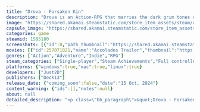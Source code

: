 ```yaml
---
title: "Drova - Forsaken Kin"
description: "Drova is an Action-RPG that marries the dark grim tones of its genre with the mysticism of Celtic mythology. Encounter a society where ancient restless spirits and divided factions battle for dominance. Uncover forgotten abilities and unravel the secrets of a past shrouded in mystery."
image: "https://shared.akamai.steamstatic.com/store_item_assets/steam/apps/1585180/header.jpg?t=1732106619"
capsule_image: "https://shared.akamai.steamstatic.com/store_item_assets/steam/apps/1585180/capsule_231x87.jpg?t=1732106619"
categories: game
steamid: 1585180
screenshots: [{"id":0,"path_thumbnail":"https://shared.akamai.steamstatic.com/store_item_assets/steam/apps/1585180/ss_747e0589ecd12091730bc181b995d0a9bfbf1fc9.600x338.jpg?t=1732106619","path_full":"https://shared.akamai.steamstatic.com/store_item_assets/steam/apps/1585180/ss_747e0589ecd12091730bc181b995d0a9bfbf1fc9.1920x1080.jpg?t=1732106619"},{"id":1,"path_thumbnail":"https://shared.akamai.steamstatic.com/store_item_assets/steam/apps/1585180/ss_807e7b8d4f8fe6d5243a78a627a4c1b920b86900.600x338.jpg?t=1732106619","path_full":"https://shared.akamai.steamstatic.com/store_item_assets/steam/apps/1585180/ss_807e7b8d4f8fe6d5243a78a627a4c1b920b86900.1920x1080.jpg?t=1732106619"},{"id":2,"path_thumbnail":"https://shared.akamai.steamstatic.com/store_item_assets/steam/apps/1585180/ss_757683477f1cc491c3f5b3d26b2f9a5f0063ddc8.600x338.jpg?t=1732106619","path_full":"https://shared.akamai.steamstatic.com/store_item_assets/steam/apps/1585180/ss_757683477f1cc491c3f5b3d26b2f9a5f0063ddc8.1920x1080.jpg?t=1732106619"},{"id":3,"path_thumbnail":"https://shared.akamai.steamstatic.com/store_item_assets/steam/apps/1585180/ss_dd3f1721b79ec672984139a8ad69b3ad3c2df097.600x338.jpg?t=1732106619","path_full":"https://shared.akamai.steamstatic.com/store_item_assets/steam/apps/1585180/ss_dd3f1721b79ec672984139a8ad69b3ad3c2df097.1920x1080.jpg?t=1732106619"},{"id":4,"path_thumbnail":"https://shared.akamai.steamstatic.com/store_item_assets/steam/apps/1585180/ss_04a1ca1945fcb236bd475a09d3cd912c338bfd57.600x338.jpg?t=1732106619","path_full":"https://shared.akamai.steamstatic.com/store_item_assets/steam/apps/1585180/ss_04a1ca1945fcb236bd475a09d3cd912c338bfd57.1920x1080.jpg?t=1732106619"},{"id":5,"path_thumbnail":"https://shared.akamai.steamstatic.com/store_item_assets/steam/apps/1585180/ss_535752523256f536ab821752484a37ce49a96d64.600x338.jpg?t=1732106619","path_full":"https://shared.akamai.steamstatic.com/store_item_assets/steam/apps/1585180/ss_535752523256f536ab821752484a37ce49a96d64.1920x1080.jpg?t=1732106619"},{"id":6,"path_thumbnail":"https://shared.akamai.steamstatic.com/store_item_assets/steam/apps/1585180/ss_33eb91979a5dd32c99a4e4218decb3de9e7bc80a.600x338.jpg?t=1732106619","path_full":"https://shared.akamai.steamstatic.com/store_item_assets/steam/apps/1585180/ss_33eb91979a5dd32c99a4e4218decb3de9e7bc80a.1920x1080.jpg?t=1732106619"},{"id":7,"path_thumbnail":"https://shared.akamai.steamstatic.com/store_item_assets/steam/apps/1585180/ss_f5762092654e5e4fbe7c38ce9da9df536cd2480e.600x338.jpg?t=1732106619","path_full":"https://shared.akamai.steamstatic.com/store_item_assets/steam/apps/1585180/ss_f5762092654e5e4fbe7c38ce9da9df536cd2480e.1920x1080.jpg?t=1732106619"},{"id":8,"path_thumbnail":"https://shared.akamai.steamstatic.com/store_item_assets/steam/apps/1585180/ss_a0b143c4bea875dec795c85847986c75d2a8b429.600x338.jpg?t=1732106619","path_full":"https://shared.akamai.steamstatic.com/store_item_assets/steam/apps/1585180/ss_a0b143c4bea875dec795c85847986c75d2a8b429.1920x1080.jpg?t=1732106619"},{"id":9,"path_thumbnail":"https://shared.akamai.steamstatic.com/store_item_assets/steam/apps/1585180/ss_e83e01fdc65a9e14d20e9a22d98ac230519908d3.600x338.jpg?t=1732106619","path_full":"https://shared.akamai.steamstatic.com/store_item_assets/steam/apps/1585180/ss_e83e01fdc65a9e14d20e9a22d98ac230519908d3.1920x1080.jpg?t=1732106619"},{"id":10,"path_thumbnail":"https://shared.akamai.steamstatic.com/store_item_assets/steam/apps/1585180/ss_33e04ac26c94115dd83b08467709a679ae5cd5ec.600x338.jpg?t=1732106619","path_full":"https://shared.akamai.steamstatic.com/store_item_assets/steam/apps/1585180/ss_33e04ac26c94115dd83b08467709a679ae5cd5ec.1920x1080.jpg?t=1732106619"},{"id":11,"path_thumbnail":"https://shared.akamai.steamstatic.com/store_item_assets/steam/apps/1585180/ss_57a5cd065a05c66f465095a49ada2aa07157a449.600x338.jpg?t=1732106619","path_full":"https://shared.akamai.steamstatic.com/store_item_assets/steam/apps/1585180/ss_57a5cd065a05c66f465095a49ada2aa07157a449.1920x1080.jpg?t=1732106619"},{"id":12,"path_thumbnail":"https://shared.akamai.steamstatic.com/store_item_assets/steam/apps/1585180/ss_28bb47e6bd25723907955107f3981e2d69c32987.600x338.jpg?t=1732106619","path_full":"https://shared.akamai.steamstatic.com/store_item_assets/steam/apps/1585180/ss_28bb47e6bd25723907955107f3981e2d69c32987.1920x1080.jpg?t=1732106619"}]
movies: [{"id":257071821,"name":"Accolades Trailer","thumbnail":"https://shared.akamai.steamstatic.com/store_item_assets/steam/apps/257071821/34a128fd0e65a269eeb89537908690622f37095d/movie_600x337.jpg?t=1731072418","webm":{"480":"http://video.akamai.steamstatic.com/store_trailers/257071821/movie480_vp9.webm?t=1731072418","max":"http://video.akamai.steamstatic.com/store_trailers/257071821/movie_max_vp9.webm?t=1731072418"},"mp4":{"480":"http://video.akamai.steamstatic.com/store_trailers/257071821/movie480.mp4?t=1731072418","max":"http://video.akamai.steamstatic.com/store_trailers/257071821/movie_max.mp4?t=1731072418"},"highlight":true},{"id":257064109,"name":"Launch Trailer","thumbnail":"https://shared.akamai.steamstatic.com/store_item_assets/steam/apps/257064109/9d7c50dc95fd9e24e81bd67f69b6a5f8461f1b55/movie_600x337.jpg?t=1729000238","webm":{"480":"http://video.akamai.steamstatic.com/store_trailers/257064109/movie480_vp9.webm?t=1729000238","max":"http://video.akamai.steamstatic.com/store_trailers/257064109/movie_max_vp9.webm?t=1729000238"},"mp4":{"480":"http://video.akamai.steamstatic.com/store_trailers/257064109/movie480.mp4?t=1729000238","max":"http://video.akamai.steamstatic.com/store_trailers/257064109/movie_max.mp4?t=1729000238"},"highlight":true},{"id":257038421,"name":"Character Progression Trailer","thumbnail":"https://shared.akamai.steamstatic.com/store_item_assets/steam/apps/257038421/movie.293x165.jpg?t=1725374238","webm":{"480":"http://video.akamai.steamstatic.com/store_trailers/257038421/movie480_vp9.webm?t=1725374238","max":"http://video.akamai.steamstatic.com/store_trailers/257038421/movie_max_vp9.webm?t=1725374238"},"mp4":{"480":"http://video.akamai.steamstatic.com/store_trailers/257038421/movie480.mp4?t=1725374238","max":"http://video.akamai.steamstatic.com/store_trailers/257038421/movie_max.mp4?t=1725374238"},"highlight":false}]
genres: ["Action","Adventure","Indie","RPG"]
steam_categories: ["Single-player","Steam Achievements","Full controller support","Steam Trading Cards","Steam Workshop","Steam Cloud","Family Sharing"]
platforms: {"windows":true,"mac":true,"linux":true}
developers: ["Just2D"]
publishers: ["Deck13"]
release_date: {"coming_soon":false,"date":"15 Oct, 2024"}
content_warning: {"ids":[],"notes":null}
about: null
detailed_description: "<p class=\"bb_paragraph\">&quot;Drova - Forsaken Kin&quot; is a pixel art Action-RPG inspired by the grim dark classics of the genre and the mystical allure of Celtic mythology. Dive into a handcrafted open world where your choices and actions shape the environment. A society has discovered the power of a dead empire: to capture the spirits that govern nature and rule over them instead. However, the anger of the remaining spirits divided them. Where will you stand?</p><p class=\"bb_paragraph\"></p><h2 class=\"bb_tag\"><strong>SHEEP OR SHEPHERD, FIND YOUR GROUND</strong></h2><p class=\"bb_paragraph\"><img class=\"bb_img\" src=\"https://shared.akamai.steamstatic.com/store_item_assets/steam/apps/1585180/extras/new_walk.gif?t=1732106619\" /></p><p class=\"bb_paragraph\">Forge your own path around dangerous landscapes, fulfill tasks, trade, gather and craft equipment. You start with nothing and as a nobody. Study your environment, and use the surrounding clues to reveal mysteries and grow stronger. Only your flow of battle stands between you and certain death.</p><p class=\"bb_paragraph\"></p><h2 class=\"bb_tag\"><strong>MASTER THE FLOW OF BATTLE</strong></h2><p class=\"bb_paragraph\"><img class=\"bb_img\" src=\"https://shared.akamai.steamstatic.com/store_item_assets/steam/apps/1585180/extras/new_battlecrop.gif?t=1732106619\" /> <br>Join one of two factions, each with their own values and in pursuit of their own goals. Your choice will be relevant for the rest of the game and impact the entire story. Everything comes with a price. Meet teachers and learn numerous abilities, but expect foes and betrayals too.</p><p class=\"bb_paragraph\"></p><h2 class=\"bb_tag\"><strong>UNRAVEL THE POWER OF NATURE</strong></h2><p class=\"bb_paragraph\"><img class=\"bb_img\" src=\"https://shared.akamai.steamstatic.com/store_item_assets/steam/apps/1585180/extras/new_naturecrop.gif?t=1732106619\" /></p><p class=\"bb_paragraph\">Explore nature and seal the power of spirits that rule it. Learn how to use them in your favor, but be prepared to battle their channeled anger in the world surrounding you.</p><p class=\"bb_paragraph\"></p><h2 class=\"bb_tag\"><strong>KEY FEATURES</strong></h2><ul class=\"bb_ul\"><li><p class=\"bb_paragraph\"><strong>Free navigation in a dynamic hand crafted open world</strong></p></li><li><p class=\"bb_paragraph\"><strong>Flow based combat system with different combos and weapons</strong></p></li><li><p class=\"bb_paragraph\"><strong>Tailored story based on your actions and dialogues</strong></p></li><li><p class=\"bb_paragraph\"><strong>Join one of two factions to survive in this world</strong></p></li><li><p class=\"bb_paragraph\"><strong>Learn and master various abilities to create your own playstyle</strong></p></li></ul>"
---
```


